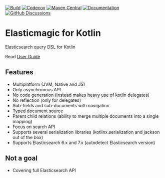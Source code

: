 [![Build](https://github.com/anti-social/elasticmagic-kt/actions/workflows/build.yaml/badge.svg)](https://github.com/anti-social/elasticmagic-kt/actions/workflows/build.yaml)
[![Codecov](https://codecov.io/gh/anti-social/elasticmagic-kt/branch/master/graph/badge.svg?token=ELH5YR0I9C)](https://codecov.io/gh/anti-social/elasticmagic-kt)
[![Maven Central](https://img.shields.io/maven-central/v/dev.evo.elasticmagic/elasticmagic)](https://maven-badges.herokuapp.com/maven-central/dev.evo.elasticmagic/elasticmagic)
[![Documentation](https://img.shields.io/badge/Documentation-latest-orange)](https://anti-social.github.io/elasticmagic-kt/)
[![GitHub Discussions](https://img.shields.io/github/discussions/anti-social/elasticmagic-kt?label=Ask%20a%20question)](https://github.com/anti-social/elasticmagic-kt/discussions/categories/q-a)

# Elasticmagic for Kotlin

Elasticsearch query DSL for Kotlin

Read [User Guide](https://anti-social.github.io/elasticmagic-kt/document/)

## Features

- Multiplatform (JVM, Native and JS)
- Only asynchronous API
- No code generation (instead makes heavy use of kotlin delegates)
- No reflection (only for delegates)
- Sub-fields and sub-documents with navigation
- Typed document source
- Parent child relations (ability to merge multiple documents into a single mapping)
- Focus on search API
- Supports several serialization libraries (kotlinx.serialization and jackson out of the box)
- Supports Elasticsearch 6.x and 7.x (autodetect Elasticsearch version)

## Not a goal

- Covering full Elasticsearch API
